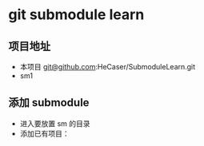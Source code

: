 # git submodule learn

## 项目地址
- 本项目 git@github.com:HeCaser/SubmoduleLearn.git
- sm1 
## 添加 submodule
 - 进入要放置 sm 的目录
 - 添加已有项目： 